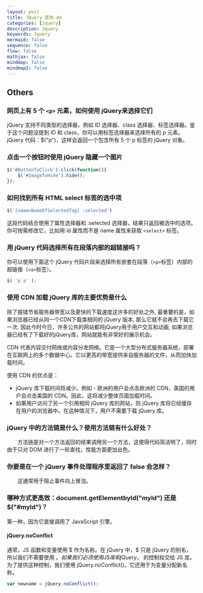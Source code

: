 ```yaml
---
layout: post
title: JQuery 其他.md
categories: [Jquery]
description: Jquery
keywords: Jquery
mermaid: false
sequence: false
flow: false
mathjax: false
mindmap: false
mindmap2: false
---
```

## Others

### 网页上有 5 个 `<p>` 元素，如何使用 jQuery来选择它们

jQuery 支持不同类型的选择器，例如 ID 选择器、class 选择器、标签选择器。鉴于这个问题没提到 ID 和 class，你可以用标签选择器来选择所有的 p 元素。jQuery 代码：$("p")，这样会返回一个包含所有 5 个 p 标签的 jQuery 对象。



### 点击一个按钮时使用 jQuery 隐藏一个图片

```js
$('#ButtonToClick').click(function(){
    $('#ImageToHide').hide();
});
```



###  如何找到所有 HTML select 标签的选中项

```js
$('[name=NameOfSelectedTag] :selected')
```

这段代码结合使用了属性选择器和 :selected 选择器，结果只返回被选中的选项。你可按需修改它，比如用 id 属性而不是 name 属性来获取 `<select>` 标签。



### 用 jQuery 代码选择所有在段落内部的超链接吗？

你可以使用下面这个 jQuery 代码片段来选择所有嵌套在段落（`<p>`标签）内部的超链接（`<a>`标签）。



```js
$( 'p a' );
```



### 使用 CDN 加载 jQuery 库的主要优势是什么

除了报错节省服务器带宽以及更快的下载速度这许多的好处之外, 最重要的是，如果浏览器已经从同一个CDN下载类相同的 jQuery 版本, 那么它就不会再去下载它一次. 因此今时今日，许多公共的网站都将jQuery用于用户交互和动画, 如果浏览器已经有了下载好的jQuery库，网站就能有非常好的展示机会。

CDN 代表内容交付网络或内容分发网络。它是一个大型分布式服务器系统，部署在互联网上的多个数据中心。它以更高的带宽提供来自服务器的文件，从而加快加载时间。

使用 CDN 的优点是：

- jQuery 库下载时间将减少。例如 - 欧洲的用户会点击欧洲的 CDN，美国的用户会点击美国的 CDN。因此，这将减少整体页面加载时间。
- 如果用户访问了另一个引用相同 jQuery 库的网站，则 jQuery 库将已经缓存在用户的浏览器中。在这种情况下，用户不需要下载 jQuery 库。



### jQuery 中的方法链是什么？使用方法链有什么好处？

　　方法链是对一个方法返回的结果调用另一个方法，这使得代码简洁明了，同时由于只对 DOM 进行了一轮查找，性能方面更加出色。





### 你要是在一个 jQuery 事件处理程序里返回了 false 会怎样？

　　这通常用于阻止事件向上冒泡。



### 哪种方式更高效：document.getElementbyId("myId") 还是 $("#myId")？

第一种，因为它直接调用了 JavaScript 引擎。



#### jQuery.noConflict

通常，JS 函数和变量使用 $ 作为名称。在 jQuery 中，$ 只是 jQuery 的别名，所以我们不需要使用 $。如果我们必须使用 JS 库和 jQuery，$ 的控制权交给 JS 库。为了提供这种控制，我们使用 jQuery.noConflict()。它还用于为变量分配新名称。

```js
var newname = jQuery.noConflict();
```